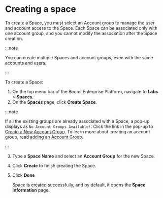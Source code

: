 # Creating a space

<head>
  <meta name="guidename" content="Spaces"/>
  <meta name="context" content="GUID-a01ec914-65e2-463d-946e-174c1b97df76"/>
</head>

To create a Space, you must select an Account group to manage the user and account access to the Space. Each Space can be associated only with one account group, and you cannot modify the association after the Space creation.

:::note

You can create multiple Spaces and account groups, even with the same accounts and users.

:::

To create a Space:

1. On the top menu bar of the Boomi Enterprise Platform, navigate to **Labs** &gt; **Spaces.**
2. On the **Spaces** page, click **Create Space**.

:::note

 If all the existing groups are already associated with a Space, a pop-up displays as `No Account Groups Available!`. Click the link in the pop-up to [Create a New Account Group](https://qa.boomi.com/AtomSphere.html#settings;type=accountgroup)**.** To learn more about creating an account group, read [adding an Account Group](https://docs.google.com/document/d/1wTX07KMwN-qf_exERTQF0B0CoJLxo_b9PLBPLytf3Mw/edit?pli=1#heading=h.88792ai3waat).

:::

3. Type a **Space Name** and select an **Account Group** for the new Space.
4. Click **Create** to finish creating the Space.
5. Click **Done**

    Space is created successfully, and by default, it opens the **Space Information** page.





